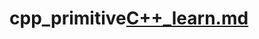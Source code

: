 # cpp_primitive[C++_learn.md](https://github.com/LSDNO1/cpp_primitive/files/11646035/C%2B%2B_learn.md)
